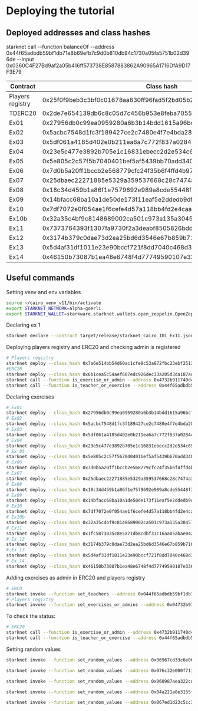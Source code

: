 # Deploying the tutorial
## Deployed addresses and class hashes
starknet call --function balanceOf --address 0x44f65adbdb59bf1db71e8b69efb7c9d0b810db94c1730a05fa5751b02d396de --input 0x0360C4F27Bd9af2a05b416ff573738E8587883862A90965A1716DfA9D17F3E79

| Contract | Class hash | Deployed contract | Permissions |
| ------------------------------------- | ----------------------------------------------------- | ---------------------------------------------------------------------------------------------------------------- | ---------------------------------------------------------------------------------------------------------------- |
| Players registry | 0x25f0f9beb3c3bf0c01678aa830ff96fad5f2bd05b23a8f4c0a2bce92ec5f25d | 0x04732b911740d44f8916db5e49ad3cb20aa2969afc942923eed04bf185738636 |  |
| TDERC20 | 0x2de7e654139db6c8c05d7c456b953e8feba7055a25d6dc0ab5d538314d96a6 | 0x044f65adbdb59bf1db71e8b69efb7c9d0b810db94c1730a05fa5751b02d396de |  |
| Ex01 | 0x27956db0c99ea0959280a6b3b14bdd1615a96bcf318e2d0826ed90abbd399a9 | 0x031d1866cb827c4e27bbca9ffee59fa2158b679413ffb58c3f90af56e1140e85 |  |
| Ex02 | 0x5acbc7548d1fc3f189427ce2c7480e4f7e4bda2844833cd8e57f5b918eadfdc | 0x0600f8fe0752e598b4e6b27839f00ad65215d129f385e12931323c487b6f9b36 |  |
| Ex03 | 0x5df061a4185d402e0b211ea6a7c772f837a028444c03e376b4dc066be5a40ec | 0x033d5fc40c0e262612528a9a652ada70be854d98241fb7548745262b5273c9d1 |  |
| Ex04 | 0x23e5c477e3892b705e1c16831ebecc2d2e534c6563e1e528fd2f3b8b7d06ed5 | 0x06967cd33c6e064087123958e239c98f0de5e6d663660fa16a2526e8b115688a |  |
| Ex05 | 0x5e805c2c57f5b7040401bef5af5439bb70add3403374d47eb1b9ead1b2f553c | 0x076c32e000f7112724bba3c5f51fb1290217a1010ae555e6ecbdb2bfe6613e33 |  |
| Ex06 | 0x7d0b5a20ff1bccb2e568779cfc24f35b6f4ffd4b97a3ab0b3f02cb072c08077 | 0x060987aea322cd12657588b6cdb0892db79322ab4533f7d74838ff2e2614a015 |  |
| Ex07 | 0x25dbaec22271885e5329a359537668c28c7474a3c4c92cf8b9f5efdfdb9f4b | 0x006051096480f375894eebb99948bce14a84c25093636c4b4e8222cc32a67cf0 |  |
| Ex08 | 0x18c34d459b1a86f1e7579692e989a8cde55448f39f506d00ad69731c857e481 | 0x01ec8e981b1b6a7256a71f21790dd07cafeb15d02c18534a2bd4a6c8551860aa |  |
| Ex09 | 0x14bfacc68ba10a1de50de173f11eaf5e2ddedb9df1a7ed220f7c0139c1cea | 0x053b96c4ee027c53ea001479f24c10b543063e3c26d037c600e5bd31f0b21e5c |  |
| Ex10 | 0x7df7072e0f054ae1f6cefe4d57a118bb4fd2e4caa43adcdd36e5d71fe5de5e7 | 0x0584d0e036824d2ac1bd216beef2c0e7080e5abbc89bd6c14832b8fbf8518108 |  |
| Ex10b | 0x32a35c4bf9c8148689002ca501c973a135a30457c6507e28261bed0c3a1f35 | 0x04c62a0c28a0ac56169d71e97c078ebc32c5bbdda568ebb8e4475ec961ca1c49 |  |
| Ex11 | 0x7373764393f1307fa9730f2a3deabf8505826bddb162d3f9051b8d449669a5 | 0x029a9a484d22a6353eff0d60ea56c6ffabaaac5e4889182287ef1d261578b197 |  |
| Ex12 | 0x3174b379c0dae73d2ea25bd6d3546e67b859b710bcd7a92eaf8bda068c0f484 | 0x04a221a8e3155fb03d1708881213a2ecdb05a41cf0ae6de83ddcf8f12bb04282 |  |
| Ex13 | 0x5d4af31df1011e23e90bccf721f8dd7040c468d3f9df8eb4a175c0002c339ca | 0x067ed1d23c5cc3a34fb86edd4f8415250c79a374e87bcf2e6870321261ca9b0f |  |
| Ex14 | 0x46150b73087b1ea48e6748f4d77749590107e336f525c5fca5683da18d3cd70 | 0x031e9a701a24c1d2ecd576208087dfa52f1025072cf11e54407300f64f95ce5f |  |


## Useful commands
Setting venv and env variables
```bash
source ~/cairo_venv_v11/bin/activate
export STARKNET_NETWORK=alpha-goerli
export STARKNET_WALLET=starkware.starknet.wallets.open_zeppelin.OpenZeppelinAccount
```
Declaring ex 1
```bash
starknet declare --contract target/release/starknet_cairo_101_Ex11.json --account version_11 --max_fee 100000000000000000
```
Deploying players registry and ERC20 and checking admin is registered
```bash
# Players registry
starknet deploy --class_hash 0x7a6e514bb54d60ac1cfe8c53a872fbc23ebf25137d093c23c3bf01a6ae5b1c6 --inputs 0x0360C4F27Bd9af2a05b416ff573738E8587883862A90965A1716DfA9D17F3E79 --account version_11 --max_fee 100000000000000000
#ERC20
starknet deploy --class_hash 0x6b1cea5c54aef607edc926dec33a205d3da187ad8c1514706ab1e28db425138 --inputs 0x434149524f312d313031 0x434149524f312d313031 18 0 0 0x0360C4F27Bd9af2a05b416ff573738E8587883862A90965A1716DfA9D17F3E79 0x0360C4F27Bd9af2a05b416ff573738E8587883862A90965A1716DfA9D17F3E79 --account version_11 --max_fee 100000000000000000
starknet call --function is_exercise_or_admin --address 0x4732b911740d44f8916db5e49ad3cb20aa2969afc942923eed04bf185738636 --input 0x0360C4F27Bd9af2a05b416ff573738E8587883862A90965A1716DfA9D17F3E79
starknet call --function is_teacher_or_exercise --address 0x44f65adbdb59bf1db71e8b69efb7c9d0b810db94c1730a05fa5751b02d396de --input 0x0360C4F27Bd9af2a05b416ff573738E8587883862A90965A1716DfA9D17F3E79
```
Declaring exercises
```bash
# Ex01
starknet deploy --class_hash 0x27956db0c99ea0959280a6b3b14bdd1615a96bcf318e2d0826ed90abbd399a9 --inputs 0x44f65adbdb59bf1db71e8b69efb7c9d0b810db94c1730a05fa5751b02d396de 0x4732b911740d44f8916db5e49ad3cb20aa2969afc942923eed04bf185738636 1 1 --account version_11 --max_fee 100000000000000000
# Ex02
starknet deploy --class_hash 0x5acbc7548d1fc3f189427ce2c7480e4f7e4bda2844833cd8e57f5b918eadfdc --inputs 0x44f65adbdb59bf1db71e8b69efb7c9d0b810db94c1730a05fa5751b02d396de 0x4732b911740d44f8916db5e49ad3cb20aa2969afc942923eed04bf185738636 1 2 0x4b454b --account version_11 --max_fee 100000000000000000
# Ex03
starknet deploy --class_hash 0x5df061a4185d402e0b211ea6a7c772f837a028444c03e376b4dc066be5a40ec --inputs 0x44f65adbdb59bf1db71e8b69efb7c9d0b810db94c1730a05fa5751b02d396de 0x4732b911740d44f8916db5e49ad3cb20aa2969afc942923eed04bf185738636 1 3 --account version_11 --max_fee 100000000000000000
# Ex04
starknet deploy --class_hash 0x23e5c477e3892b705e1c16831ebecc2d2e534c6563e1e528fd2f3b8b7d06ed5 --inputs 0x44f65adbdb59bf1db71e8b69efb7c9d0b810db94c1730a05fa5751b02d396de 0x4732b911740d44f8916db5e49ad3cb20aa2969afc942923eed04bf185738636 1 4 --account version_11 --max_fee 100000000000000000
# Ex 05
starknet deploy --class_hash 0x5e805c2c57f5b7040401bef5af5439bb70add3403374d47eb1b9ead1b2f553c --inputs 0x44f65adbdb59bf1db71e8b69efb7c9d0b810db94c1730a05fa5751b02d396de 0x4732b911740d44f8916db5e49ad3cb20aa2969afc942923eed04bf185738636 1 5 --account version_11 --max_fee 100000000000000000
# Ex06
starknet deploy --class_hash 0x7d0b5a20ff1bccb2e568779cfc24f35b6f4ffd4b97a3ab0b3f02cb072c08077 --inputs 0x44f65adbdb59bf1db71e8b69efb7c9d0b810db94c1730a05fa5751b02d396de 0x4732b911740d44f8916db5e49ad3cb20aa2969afc942923eed04bf185738636 1 6 --account version_11 --max_fee 100000000000000000
# Ex07
starknet deploy --class_hash 0x25dbaec22271885e5329a359537668c28c7474a3c4c92cf8b9f5efdfdb9f4b --inputs 0x44f65adbdb59bf1db71e8b69efb7c9d0b810db94c1730a05fa5751b02d396de 0x4732b911740d44f8916db5e49ad3cb20aa2969afc942923eed04bf185738636 1 7 --account version_11 --max_fee 100000000000000000
# Ex08
starknet deploy --class_hash 0x18c34d459b1a86f1e7579692e989a8cde55448f39f506d00ad69731c857e481 --inputs 0x44f65adbdb59bf1db71e8b69efb7c9d0b810db94c1730a05fa5751b02d396de 0x4732b911740d44f8916db5e49ad3cb20aa2969afc942923eed04bf185738636 1 8 --account version_11 --max_fee 100000000000000000
# Ex09
starknet deploy --class_hash 0x14bfacc68ba10a1de50de173f11eaf5e2ddedb9df1a7ed220f7c0139c1cea --inputs 0x44f65adbdb59bf1db71e8b69efb7c9d0b810db94c1730a05fa5751b02d396de 0x4732b911740d44f8916db5e49ad3cb20aa2969afc942923eed04bf185738636 1 9 --account version_11 --max_fee 100000000000000000
# Ex10
starknet deploy --class_hash 0x7df7072e0f054ae1f6cefe4d57a118bb4fd2e4caa43adcdd36e5d71fe5de5e7 --inputs 0x44f65adbdb59bf1db71e8b69efb7c9d0b810db94c1730a05fa5751b02d396de 0x4732b911740d44f8916db5e49ad3cb20aa2969afc942923eed04bf185738636 1 10 --account version_11 --max_fee 100000000000000000
# Ex10b
starknet deploy --class_hash 0x32a35c4bf9c8148689002ca501c973a135a30457c6507e28261bed0c3a1f35 --inputs 0x0307dbe1012a45617af8a708266eb3c300ab3bf9efe3d6e5a2a5693999daa962 --account version_11 --max_fee 100000000000000000
# Ex11
starknet deploy --class_hash 0x1fc5873035c8e5a71db8cdbf31c16aa05abae04236f9d6a447e30fc2de14999 --inputs 0x44f65adbdb59bf1db71e8b69efb7c9d0b810db94c1730a05fa5751b02d396de 0x4732b911740d44f8916db5e49ad3cb20aa2969afc942923eed04bf185738636 1 11 --account version_11 --max_fee 100000000000000000
# Ex 12
starknet deploy --class_hash 0x3174b379c0dae73d2ea25bd6d3546e67b859b710bcd7a92eaf8bda068c0f484 --inputs 0x44f65adbdb59bf1db71e8b69efb7c9d0b810db94c1730a05fa5751b02d396de 0x4732b911740d44f8916db5e49ad3cb20aa2969afc942923eed04bf185738636 1 12 --account version_11 --max_fee 100000000000000000
# Ex 13
starknet deploy --class_hash 0x5d4af31df1011e23e90bccf721f8dd7040c468d3f9df8eb4a175c0002c339ca --inputs 0x44f65adbdb59bf1db71e8b69efb7c9d0b810db94c1730a05fa5751b02d396de 0x4732b911740d44f8916db5e49ad3cb20aa2969afc942923eed04bf185738636 1 13 --account version_11 --max_fee 100000000000000000
# Ex 14
starknet deploy --class_hash 0x46150b73087b1ea48e6748f4d77749590107e336f525c5fca5683da18d3cd70 --inputs 0x44f65adbdb59bf1db71e8b69efb7c9d0b810db94c1730a05fa5751b02d396de 0x4732b911740d44f8916db5e49ad3cb20aa2969afc942923eed04bf185738636 1 14 --account version_11 --max_fee 100000000000000000
```
Adding exercises as admin in ERC20 and players registry
```bash
# ERCO
starknet invoke --function set_teachers --address 0x044f65adbdb59bf1db71e8b69efb7c9d0b810db94c1730a05fa5751b02d396de --input 14 0x031d1866cb827c4e27bbca9ffee59fa2158b679413ffb58c3f90af56e1140e85 0x0600f8fe0752e598b4e6b27839f00ad65215d129f385e12931323c487b6f9b36 0x033d5fc40c0e262612528a9a652ada70be854d98241fb7548745262b5273c9d1 0x06967cd33c6e064087123958e239c98f0de5e6d663660fa16a2526e8b115688a 0x076c32e000f7112724bba3c5f51fb1290217a1010ae555e6ecbdb2bfe6613e33 0x060987aea322cd12657588b6cdb0892db79322ab4533f7d74838ff2e2614a015 0x006051096480f375894eebb99948bce14a84c25093636c4b4e8222cc32a67cf0 0x01ec8e981b1b6a7256a71f21790dd07cafeb15d02c18534a2bd4a6c8551860aa 0x053b96c4ee027c53ea001479f24c10b543063e3c26d037c600e5bd31f0b21e5c 0x0584d0e036824d2ac1bd216beef2c0e7080e5abbc89bd6c14832b8fbf8518108 0x029a9a484d22a6353eff0d60ea56c6ffabaaac5e4889182287ef1d261578b197 0x04a221a8e3155fb03d1708881213a2ecdb05a41cf0ae6de83ddcf8f12bb04282 0x067ed1d23c5cc3a34fb86edd4f8415250c79a374e87bcf2e6870321261ca9b0f 0x031e9a701a24c1d2ecd576208087dfa52f1025072cf11e54407300f64f95ce5f 14 1 1 1 1 1 1 1 1 1 1 1 1 1 1  --account version_11 --max_fee 100000000000000000
# Players registry
starknet invoke --function set_exercises_or_admins --address 0x04732b911740d44f8916db5e49ad3cb20aa2969afc942923eed04bf185738636 --input 14 0x031d1866cb827c4e27bbca9ffee59fa2158b679413ffb58c3f90af56e1140e85 0x0600f8fe0752e598b4e6b27839f00ad65215d129f385e12931323c487b6f9b36 0x033d5fc40c0e262612528a9a652ada70be854d98241fb7548745262b5273c9d1 0x06967cd33c6e064087123958e239c98f0de5e6d663660fa16a2526e8b115688a 0x076c32e000f7112724bba3c5f51fb1290217a1010ae555e6ecbdb2bfe6613e33 0x060987aea322cd12657588b6cdb0892db79322ab4533f7d74838ff2e2614a015 0x006051096480f375894eebb99948bce14a84c25093636c4b4e8222cc32a67cf0 0x01ec8e981b1b6a7256a71f21790dd07cafeb15d02c18534a2bd4a6c8551860aa 0x053b96c4ee027c53ea001479f24c10b543063e3c26d037c600e5bd31f0b21e5c 0x0584d0e036824d2ac1bd216beef2c0e7080e5abbc89bd6c14832b8fbf8518108 0x029a9a484d22a6353eff0d60ea56c6ffabaaac5e4889182287ef1d261578b197 0x04a221a8e3155fb03d1708881213a2ecdb05a41cf0ae6de83ddcf8f12bb04282 0x067ed1d23c5cc3a34fb86edd4f8415250c79a374e87bcf2e6870321261ca9b0f 0x031e9a701a24c1d2ecd576208087dfa52f1025072cf11e54407300f64f95ce5f 14 1 1 1 1 1 1 1 1 1 1 1 1 1 1 --account version_11 --max_fee 100000000000000000
```
To check the status:
```bash
# ERC20
starknet call --function is_exercise_or_admin --address 0x4732b911740d44f8916db5e49ad3cb20aa2969afc942923eed04bf185738636 --input 0x042b34fe6f5e03d25c0adfdf7149ce21942f725f94dbfe4454e9ea793ff99cb8
starknet call --function is_teacher_or_exercise --address 0x44f65adbdb59bf1db71e8b69efb7c9d0b810db94c1730a05fa5751b02d396de --input 0x042b34fe6f5e03d25c0adfdf7149ce21942f725f94dbfe4454e9ea793ff99cb8

```
Setting random values
```bash
starknet invoke --function set_random_values --address 0x06967cd33c6e064087123958e239c98f0de5e6d663660fa16a2526e8b115688a --input 100 509 7151 5476 3518 3472 1072 2672 1522 2451 4950 9493 6340 6911 3571 7159 111 5431 3695 1758 4928 5139 6549 2252 1068 1624 480 6659 7521 9588 8679 1091 4111 5113 5727 4376 5287 5718 7204 8537 7240 3457 455 685 3467 9279 7243 1571 5229 3683 9881 622 4622 7388 4811 2961 7321 2199 3362 7477 9380 4547 8696 5393 3719 1001 699 646 824 3133 1946 89 2980 8677 6857 2800 8920 1224 2189 6094 2932 5363 4795 192 2695 853 6569 6941 7967 5070 2585 4675 3048 444 2487 5451 6121 945 9343 5757 9193 --account version_11 --max_fee 100000000000000000

starknet invoke --function set_random_values --address 0x076c32e000f7112724bba3c5f51fb1290217a1010ae555e6ecbdb2bfe6613e33 --input 100 9760 8893 9155 1504 3558 5806 3145 8537 9798 1834 7969 8581 2448 9523 2435 9242 5081 8715 4195 6467 1218 8174 2955 9996 4129 8850 512 3215 7527 2373 9350 2872 9705 4779 2068 7184 5795 4942 8624 1927 4821 5234 9554 1503 1963 2490 925 8189 4138 9562 8507 5719 2976 131 7059 6648 4584 6839 9692 8072 2047 4929 9464 4557 8502 173 4404 1511 1958 2814 7708 3867 7408 114 1805 5990 4761 1797 8443 8075 4903 597 5980 7592 9607 3224 7164 8408 6744 6689 6120 3494 6485 519 3526 9327 2334 9125 4709 9798 --account version_11 --max_fee 100000000000000000

starknet invoke --function set_random_values --address 0x060987aea322cd12657588b6cdb0892db79322ab4533f7d74838ff2e2614a015 --input 100 8308 5970 1409 7875 8633 6802 4987 2249 8843 3546 2519 5738 214 5185 6229 4843 8604 5121 4495 40 8045 3028 1327 8160 9376 6845 5219 6010 2220 253 5913 8682 1031 6173 690 1235 8918 5215 2276 1228 4315 9814 4099 9322 9672 5389 5795 9779 4535 5385 3787 6393 5306 7019 5447 7366 9283 7893 5210 2696 323 1824 2665 6720 7457 2627 1784 2730 2100 7622 8957 3193 8833 6583 428 5015 9026 6353 8905 5935 3224 7475 5910 5129 8137 9669 5646 4841 2318 7741 2280 9086 5248 7178 4496 1003 934 2803 9022 8656 --account version_11 --max_fee 100000000000000000

starknet invoke --function set_random_values --address 0x04a221a8e3155fb03d1708881213a2ecdb05a41cf0ae6de83ddcf8f12bb04282 --input 100 8308 5970 1409 7875 8633 6802 4987 2249 8843 3546 2519 5738 214 5185 6229 4843 8604 5121 4495 40 8045 3028 1327 8160 9376 6845 5219 6010 2220 253 5913 8682 1031 6173 690 1235 8918 5215 2276 1228 4315 9814 4099 9322 9672 5389 5795 9779 4535 5385 3787 6393 5306 7019 5447 7366 9283 7893 5210 2696 323 1824 2665 6720 7457 2627 1784 2730 2100 7622 8957 3193 8833 6583 428 5015 9026 6353 8905 5935 3224 7475 5910 5129 8137 9669 5646 4841 2318 7741 2280 9086 5248 7178 4496 1003 934 2803 9022 8656 --account version_11 --max_fee 100000000000000000

starknet invoke --function set_random_values --address 0x067ed1d23c5cc3a34fb86edd4f8415250c79a374e87bcf2e6870321261ca9b0f --input 100 8308 5970 1409 7875 8633 6802 4987 2249 8843 3546 2519 5738 214 5185 6229 4843 8604 5121 4495 40 8045 3028 1327 8160 9376 6845 5219 6010 2220 253 5913 8682 1031 6173 690 1235 8918 5215 2276 1228 4315 9814 4099 9322 9672 5389 5795 9779 4535 5385 3787 6393 5306 7019 5447 7366 9283 7893 5210 2696 323 1824 2665 6720 7457 2627 1784 2730 2100 7622 8957 3193 8833 6583 428 5015 9026 6353 8905 5935 3224 7475 5910 5129 8137 9669 5646 4841 2318 7741 2280 9086 5248 7178 4496 1003 934 2803 9022 8656 --account version_11 --max_fee 100000000000000000
```
